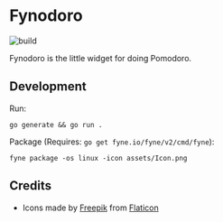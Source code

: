 # Fynodoro

![build](https://github.com/tomsquest/fynodoro/actions/workflows/check/badge.svg)

Fynodoro is the little widget for doing Pomodoro.

## Development

Run:

```shell
go generate && go run .
```

Package (Requires: `go get fyne.io/fyne/v2/cmd/fyne`):

```shell
fyne package -os linux -icon assets/Icon.png
```

## Credits

- Icons made by [Freepik](https://www.freepik.com) from [Flaticon](https://www.flaticon.com)
